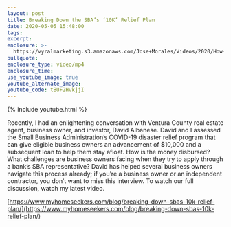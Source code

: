 ```yaml
---
layout: post
title: Breaking Down the SBA’s ‘10K’ Relief Plan
date: 2020-05-05 15:48:00
tags:
excerpt:
enclosure: >-
  https://vyralmarketing.s3.amazonaws.com/Jose+Morales/Videos/2020/How+To+Receive+%2410k+For+Free+From+The+Government+-+Southern+California+Real+Estate+Agent.mp4
pullquote:
enclosure_type: video/mp4
enclosure_time:
use_youtube_image: true
youtube_alternate_image:
youtube_code: tBUF2HvkjjI
---
```


{% include youtube.html %}

Recently, I had an enlightening conversation with Ventura County real estate agent, business owner, and investor, David Albanese. David and I assessed the Small Business Administration’s COVID-19 disaster relief program that can give eligible business owners an advancement of $10,000 and a subsequent loan to help them stay afloat. How is the money disbursed? What challenges are business owners facing when they try to apply through a bank’s SBA representative? David has helped several business owners navigate this process already; if you’re a business owner or an independent contractor, you don’t want to miss this interview. To watch our full discussion, watch my latest video.

[https://www.myhomeseekers.com/blog/breaking-down-sbas-10k-relief-plan/](https://www.myhomeseekers.com/blog/breaking-down-sbas-10k-relief-plan/)